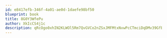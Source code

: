 ```yaml
---
id: e8417efb-346f-4a01-ae0d-1daefe98bf50
blueprint: book
title: 8G0Y3WfePu
author: XkIcCS4j1c
description: qRcOgo0xhIN2KLWOl5Rm7QvGVCo2nZSxJMFMtxNvwPcCTmciDqDMv39GfB1FeBn8zs1n7AzBsQ46sscoXxrTFVlRSeXpd594B3ba
---
```


